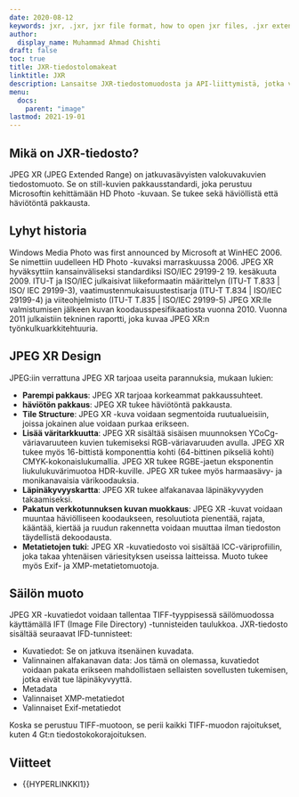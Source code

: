 ```yaml
---
date: 2020-08-12
keywords: jxr, .jxr, jxr file format, how to open jxr files, .jxr extension, jxr extension
author:
  display_name: Muhammad Ahmad Chishti
draft: false
toc: true
title: JXR-tiedostolomakeat
linktitle: JXR
description: Lansaitse JXR-tiedostomuodosta ja API-liittymistä, jotka voivat luoda ja avata JXR-tiedostons.
menu:
  docs:
    parent: "image"
lastmod: 2021-19-01
---
```


## Mikä on JXR-tiedosto? ##

JPEG XR (JPEG Extended Range) on jatkuvasävyisten valokuvakuvien tiedostomuoto. Se on still-kuvien pakkausstandardi, joka perustuu Microsoftin kehittämään HD Photo -kuvaan. Se tukee sekä häviöllistä että häviötöntä pakkausta.

## Lyhyt historia ##

Windows Media Photo was first announced by Microsoft at WinHEC 2006. Se nimettiin uudelleen HD Photo -kuvaksi marraskuussa 2006. JPEG XR hyväksyttiin kansainväliseksi standardiksi ISO/IEC 29199-2 19. kesäkuuta 2009. ITU-T ja ISO/IEC julkaisivat liikeformaatin määrittelyn (ITU-T T.833 | ISO/ IEC 29199-3), vaatimustenmukaisuustestisarja (ITU-T T.834 | ISO/IEC 29199-4) ja viiteohjelmisto (ITU-T T.835 | ISO/IEC 29199-5) JPEG XR:lle valmistumisen jälkeen kuvan koodausspesifikaatiosta vuonna 2010. Vuonna 2011 julkaistiin tekninen raportti, joka kuvaa JPEG XR:n työnkulkuarkkitehtuuria.

## JPEG XR Design ##

JPEG:iin verrattuna JPEG XR tarjoaa useita parannuksia, mukaan lukien:

- **Parempi pakkaus**: JPEG XR tarjoaa korkeammat pakkaussuhteet.
- **häviötön pakkaus**: JPEG XR tukee häviötöntä pakkausta.
- **Tile Structure**: JPEG XR -kuva voidaan segmentoida ruutualueisiin, joissa jokainen alue voidaan purkaa erikseen.
- **Lisää väritarkkuutta**: JPEG XR sisältää sisäisen muunnoksen YCoCg-väriavaruuteen kuvien tukemiseksi RGB-väriavaruuden avulla. JPEG XR tukee myös 16-bittistä komponenttia kohti (64-bittinen pikseliä kohti) CMYK-kokonaislukumallia. JPEG XR tukee RGBE-jaetun eksponentin liukulukuvärimuotoa HDR-kuville. JPEG XR tukee myös harmaasävy- ja monikanavaisia värikoodauksia.
- **Läpinäkyvyyskartta**: JPEG XR tukee alfakanavaa läpinäkyvyyden takaamiseksi.
- **Pakatun verkkotunnuksen kuvan muokkaus**: JPEG XR -kuvat voidaan muuntaa häviölliseen koodaukseen, resoluutiota pienentää, rajata, kääntää, kiertää ja ruudun rakennetta voidaan muuttaa ilman tiedoston täydellistä dekoodausta.
- **Metatietojen tuki**: JPEG XR -kuvatiedosto voi sisältää ICC-väriprofiilin, joka takaa yhtenäisen väriesityksen useissa laitteissa. Muoto tukee myös Exif- ja XMP-metatietomuotoja.

## Säilön muoto ##

JPEG XR -kuvatiedot voidaan tallentaa TIFF-tyyppisessä säilömuodossa käyttämällä IFT (Image File Directory) -tunnisteiden taulukkoa. JXR-tiedosto sisältää seuraavat IFD-tunnisteet:

- Kuvatiedot: Se on jatkuva itsenäinen kuvadata.
- Valinnainen alfakanavan data: Jos tämä on olemassa, kuvatiedot voidaan pakata erikseen mahdollistaen sellaisten sovellusten tukemisen, jotka eivät tue läpinäkyvyyttä.
- Metadata
- Valinnaiset XMP-metatiedot
- Valinnaiset Exif-metatiedot

Koska se perustuu TIFF-muotoon, se perii kaikki TIFF-muodon rajoitukset, kuten 4 Gt:n tiedostokokorajoituksen.

## Viitteet ##

- {{HYPERLINKKI1}}

